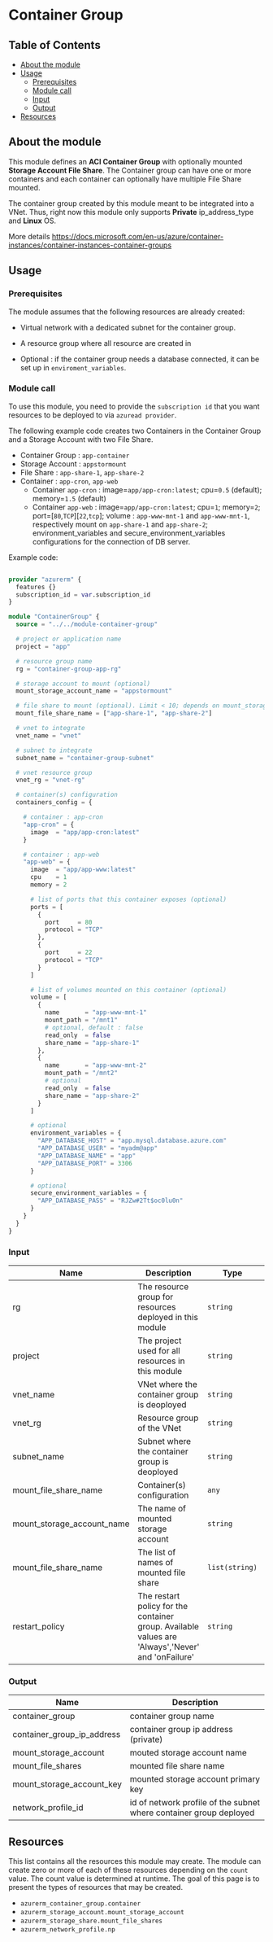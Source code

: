 # Container Group

## Table of Contents

- [About the module](#about-the-module)
- [Usage](#usage)
  - [Prerequisites](#prerequisites)
  - [Module call](#module-call)
  - [Input](#input)
  - [Output](#output)
- [Resources](#resources)

## About the module

This module defines an **ACI Container Group** with optionally mounted **Storage Account File Share**. The Container group can have one or more containers and each container can optionally have multiple File Share mounted.

The container group created by this module meant to be integrated into a VNet. Thus, right now this module only supports **Private** ip_address_type and **Linux** OS.

More details https://docs.microsoft.com/en-us/azure/container-instances/container-instances-container-groups

## Usage

### Prerequisites

The module assumes that the following resources are already created:

- Virtual network with a dedicated subnet for the container group.

- A resource group where all resource are created in

- Optional : if the container group needs a database connected, it can be set up in `enviroment_variables`.

### Module call

To use this module, you need to provide the `subscription id` that you want resources to be deployed to via `azuread provider`.

The following example code creates two Containers in the Container Group and a Storage Account with two File Share.

- Container Group : `app-container`
- Storage Account : `appstormount`
- File Share : `app-share-1`, `app-share-2`
- Container : `app-cron`, `app-web`
  - Container `app-cron` : image=`app/app-cron:latest`; cpu=`0.5` (default); memory=`1.5` (default)
  - Container `app-web` : image=`app/app-cron:latest`; cpu=`1`; memory=`2`; port=[`80`,`TCP`][`22`,`tcp`]; volume : `app-www-mnt-1` and `app-www-mnt-1`, respectively mount on `app-share-1` and `app-share-2`; environment_variables and secure_environment_variables configurations for the connection of DB server.

Example code:

```terraform

provider "azurerm" {
  features {}
  subscription_id = var.subscription_id
}

module "ContainerGroup" {
  source = "../../module-container-group"

  # project or application name
  project = "app"

  # resource group name
  rg = "container-group-app-rg"

  # storage account to mount (optional)
  mount_storage_account_name = "appstormount"

  # file share to mount (optional). Limit < 10; depends on mount_storage_account_name
  mount_file_share_name = ["app-share-1", "app-share-2"]

  # vnet to integrate
  vnet_name = "vnet"

  # subnet to integrate
  subnet_name = "container-group-subnet"

  # vnet resource group
  vnet_rg = "vnet-rg"

  # container(s) configuration
  containers_config = {

    # container : app-cron
    "app-cron" = {
      image  = "app/app-cron:latest"
    }

    # container : app-web
    "app-web" = {
      image  = "app/app-www:latest"
      cpu    = 1
      memory = 2

      # list of ports that this container exposes (optional)
      ports = [
        {
          port     = 80
          protocol = "TCP"
        },
        {
          port     = 22
          protocol = "TCP"
        }
      ]

      # list of volumes mounted on this container (optional)
      volume = [
        {
          name       = "app-www-mnt-1"
          mount_path = "/mnt1"
          # optional, default : false
          read_only  = false
          share_name = "app-share-1"
        },
        {
          name       = "app-www-mnt-2"
          mount_path = "/mnt2"
          # optional
          read_only  = false
          share_name = "app-share-2"
        }
      ]

      # optional
      environment_variables = {
        "APP_DATABASE_HOST" = "app.mysql.database.azure.com"
        "APP_DATABASE_USER" = "myadm@app"
        "APP_DATABASE_NAME" = "app"
        "APP_DATABASE_PORT" = 3306
      }

      # optional
      secure_environment_variables = {
        "APP_DATABASE_PASS" = "RJZw#2Tt$oc0lu0n"
      }
    }
  }
}

```

### Input

| Name                       | Description                                                                                       | Type           | Default    | Required |
| -------------------------- | ------------------------------------------------------------------------------------------------- | -------------- | ---------- | :------: |
| rg                         | The resource group for resources deployed in this module                                          | `string`       | n/a        |   yes    |
| project                    | The project used for all resources in this module                                                 | `string`       | n/a        |   yes    |
| vnet_name                  | VNet where the container group is deoployed                                                       | `string`       | n/a        |   yes    |
| vnet_rg                    | Resource group of the VNet                                                                        | `string`       | n/a        |   yes    |
| subnet_name                | Subnet where the container group is deoployed                                                     | `string`       | n/a        |   yes    |
| mount_file_share_name      | Container(s) configuration                                                                        | `any`          | n/a        |   yes    |
| mount_storage_account_name | The name of mounted storage account                                                               | `string`       | `null`     |    no    |
| mount_file_share_name      | The list of names of mounted file share                                                           | `list(string)` | []         |    no    |
| restart_policy             | The restart policy for the container group. Available values are 'Always','Never' and 'onFailure' | `string`       | `"Always"` |    no    |

### Output

| Name                       | Description                                                        |
| -------------------------- | ------------------------------------------------------------------ |
| container_group            | container group name                                               |
| container_group_ip_address | container group ip address (private)                               |
| mount_storage_account      | mouted storage account name                                        |
| mount_file_shares          | mounted file share name                                            |
| mount_storage_account_key  | mounted storage account primary key                                |
| network_profile_id         | id of network profile of the subnet where container group deployed |

## Resources

This list contains all the resources this module may create. The module can create zero or more of each of these resources depending on the `count` value. The count value is determined at runtime. The goal of this page is to present the types of resources that may be created.

- `azurerm_container_group.container`
- `azurerm_storage_account.mount_storage_account`
- `azurerm_storage_share.mount_file_shares`
- `azurerm_network_profile.np`
